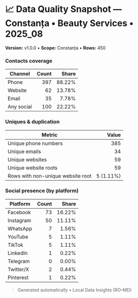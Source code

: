 # 📈 Data Quality Snapshot — Constanța • Beauty Services • 2025_08

**Version:** v1.0.0 • **Scope:** Constanța • **Rows:** 450

### Contacts coverage
| Channel   | Count | Share |
|-----------|------:|------:|
| Phone     | 397 | 88.22% |
| Website   | 62 | 13.78% |
| Email     | 35 | 7.78% |
| Any social| 100 | 22.22% |

### Uniques & duplication
| Metric                            | Value |
|-----------------------------------|------:|
| Unique phone numbers              | 385 |
| Unique emails                     | 34 |
| Unique websites                   | 59 |
| Unique website roots              | 59 |
| Rows with non-unique website root | 5 (1.11%) |

### Social presence (by platform)
| Platform  | Count | Share |
|-----------|------:|------:|
| Facebook  | 73 | 16.22% |
| Instagram | 50 | 11.11% |
| WhatsApp  | 7 | 1.56% |
| YouTube   | 5 | 1.11% |
| TikTok    | 5 | 1.11% |
| LinkedIn  | 1 | 0.22% |
| Telegram  | 0 | 0.00% |
| Twitter/X | 2 | 0.44% |
| Pinterest | 1 | 0.22% |

> Generated automatically • Local Data Insights (RO–MD)
